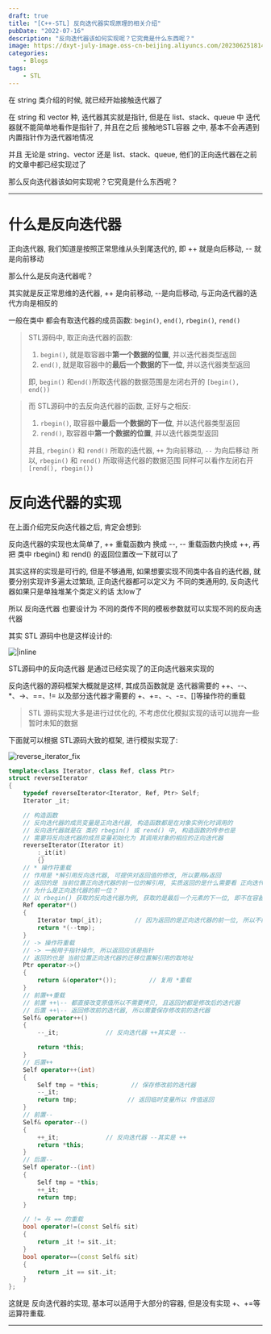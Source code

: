 ```yaml
---
draft: true
title: "[C++-STL] 反向迭代器实现原理的相关介绍"
pubDate: "2022-07-16"
description: "反向迭代器该如何实现呢？它究竟是什么东西呢？"
image: https://dxyt-july-image.oss-cn-beijing.aliyuncs.com/202306251814470.webp
categories:
    - Blogs
tags:
    - STL
---
```


在 string 类介绍的时候, 就已经开始接触迭代器了

在 string 和 vector 种, 迭代器其实就是指针, 但是在 list、stack、queue 中 迭代器就不能简单地看作是指针了, 并且在之后 接触地STL容器 之中, 基本不会再遇到内置指针作为迭代器地情况

并且 无论是 string、vector 还是 list、stack、queue, 他们的正向迭代器在之前的文章中都已经实现过了

那么反向迭代器该如何实现呢？它究竟是什么东西呢？

---

# 什么是反向迭代器

正向迭代器, 我们知道是按照正常思维从头到尾迭代的, 即 ++ 就是向后移动, -- 就是向前移动

那么什么是反向迭代器呢？

其实就是反正常思维的迭代器, ++ 是向前移动, --是向后移动, 与正向迭代器的迭代方向是相反的

一般在类中 都会有取迭代器的成员函数: `begin()`, `end()`, `rbegin()`, `rend()`

> STL源码中, 取正向迭代器的函数: 
>
> 1. `begin()`, 就是取容器中**第一个数据的位置**, 并以迭代器类型返回
> 2. `end()`, 就是取容器中的**最后一个数据的下一位**, 并以迭代器类型返回
>
> 即, `begin()` 和`end()`所取迭代器的数据范围是左闭右开的 `[begin(), end())`

> 而 STL源码中的去反向迭代器的函数, 正好与之相反: 
>
> 1. `rbegin()`, 取容器中**最后一个数据的下一位**, 并以迭代器类型返回
> 2. `rend()`, 取容器中**第一个数据的位置**, 并以迭代器类型返回
>
> 并且, `rbegin()` 和 `rend()` 所取的迭代器, `++` 为向前移动, `--` 为向后移动
> 所以, `rbegin()` 和 `rend()` 所取得迭代器的数据范围 同样可以看作左闭右开 `[rend(), rbegin())`

# 反向迭代器的实现

在上面介绍完反向迭代器之后, 肯定会想到: 

反向迭代器的实现也太简单了, ++ 重载函数内 换成 --, -- 重载函数内换成 ++, 再把 类中 rbegin() 和 rend() 的返回位置改一下就可以了

其实这样的实现是可行的, 但是不够通用, 如果想要实现不同类中各自的迭代器, 就要分别实现许多遍太过繁琐, 正向迭代器都可以定义为 不同的类通用的, 反向迭代器如果只是单独堆某个类定义的话 太low了

所以 反向迭代器 也要设计为 不同的类传不同的模板参数就可以实现不同的反向迭代器

其实 STL 源码中也是这样设计的: 

![|inline](https://humid1ch.oss-cn-shanghai.aliyuncs.com/20250711182404210.webp)

STL源码中的反向迭代器 是通过已经实现了的正向迭代器来实现的

反向迭代器的源码框架大概就是这样, 其成员函数就是 迭代器需要的 ++、--、*、->、==、!= 以及部分迭代器才需要的 +、+=、-、-=、[]等操作符的重载

> STL 源码实现大多是进行过优化的, 不考虑优化模拟实现的话可以抛弃一些暂时未知的数据

下面就可以根据 STL源码大致的框架, 进行模拟实现了: 

![reverse_iterator_fix](https://humid1ch.oss-cn-shanghai.aliyuncs.com/20250711182401106.webp)

```cpp
template<class Iterator, class Ref, class Ptr>
struct reverseIterator
{
    typedef reverseIterator<Iterator, Ref, Ptr> Self;
    Iterator _it;

    // 构造函数
    // 反向迭代器的成员变量是正向迭代器, 构造函数都是在对象实例化时调用的
    // 反向迭代器就是在 类的 rbegin() 或 rend() 中, 构造函数的传参也是
    // 需要将反向迭代器的成员变量初始化为 其调用对象的相应的正向迭代器
    reverseIterator(Iterator it)
        :_it(it)
        {}
    // * 操作符重载
    // 作用是 *解引用反向迭代器, 可提供对返回值的修改, 所以要用&返回
    // 返回的是 当前位置正向迭代器的前一位的解引用, 实质返回的是什么需要看 正向迭代器的实现
    // 为什么是正向迭代器的前一位？
    // 以 rbegin() 获取的反向迭代器为例, 获取的是最后一个元素的下一位, 即不在容器的数据范围内, 如果直接对当前位置的正向迭代器解引用, 会发生错误, 前一位才数据容器的数据范围
    Ref operator*()
    {
        Iterator tmp(_it);         // 因为返回的是正向迭代器的前一位, 所以不能拷贝构造, 只能根据 传成员变量调用构造函数构造 Iterator
        return *(--tmp);
    }
    // -> 操作符重载
    // -> 一般用于指针操作, 所以返回应该是指针
    // 返回的也是 当前位置正向迭代器的迁移位置解引用的取地址
    Ptr operator->()
    {
        return &(operator*());         // 复用 *重载
    }
    // 前置++重载
    // 前置 ++\-- 都直接改变原值所以不需要拷贝, 且返回的都是修改后的迭代器
    // 后置 ++\-- 返回修改前的迭代器, 所以需要保存修改前的迭代器
    Self& operator++()
    {
        --_it;             // 反向迭代器 ++其实是 --

        return *this;
    }
    // 后置++
    Self operator++(int)
    {
        Self tmp = *this;         // 保存修改前的迭代器
        --_it;
        return tmp;              // 返回临时变量所以 传值返回
    }
    // 前置--
    Self& operator--()
    {
        ++_it;             // 反向迭代器 --其实是 ++
        return *this;
    }
    // 后置--
    Self operator--(int)
    {
        Self tmp = *this;
        ++_it;
        return tmp;
    }

    // != 与 == 的重载
    bool operator!=(const Self& sit)
    {
        return _it != sit._it;
    }
    bool operator==(const Self& sit)
    {
        return _it == sit._it;
    }
};
```

这就是 反向迭代器的实现, 基本可以适用于大部分的容器, 但是没有实现 +、+=等运算符重载. 

---
